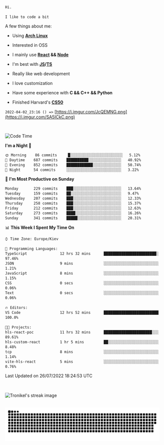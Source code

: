 ```
Hi.

I like to code a bit
```

A few things about me:

-   Using **[Arch Linux](https://archlinux.org/)**

-   Interested in OSS

-   I mainly use **[React](https://reactjs.org/) && [Node](https://nodejs.org/en/)**

-   I'm best with **[JS](https://www.javascript.com/)/[TS](https://www.typescriptlang.org/)**

-   Really like web development

-   I love customization

-   Have some experience with **C && C++ && Python**

-   Finished Harvard's **[CS50](https://cs50.harvard.edu)**

`2022-04-02_23:16 () =>` [https://i.imgur.com/JcQEMNG.png](https://i.imgur.com/SA5ICkC.png)

<br>

<!--START_SECTION:waka-->
![Code Time](http://img.shields.io/badge/Code%20Time-810%20hrs%2031%20mins-blue)

**I'm a Night 🦉** 

```text
🌞 Morning    86 commits     █░░░░░░░░░░░░░░░░░░░░░░░░   5.12% 
🌆 Daytime    687 commits    ██████████░░░░░░░░░░░░░░░   40.92% 
🌃 Evening    852 commits    ████████████░░░░░░░░░░░░░   50.74% 
🌙 Night      54 commits     ░░░░░░░░░░░░░░░░░░░░░░░░░   3.22%

```
📅 **I'm Most Productive on Sunday** 

```text
Monday       229 commits    ███░░░░░░░░░░░░░░░░░░░░░░   13.64% 
Tuesday      159 commits    ██░░░░░░░░░░░░░░░░░░░░░░░   9.47% 
Wednesday    207 commits    ███░░░░░░░░░░░░░░░░░░░░░░   12.33% 
Thursday     258 commits    ███░░░░░░░░░░░░░░░░░░░░░░   15.37% 
Friday       212 commits    ███░░░░░░░░░░░░░░░░░░░░░░   12.63% 
Saturday     273 commits    ████░░░░░░░░░░░░░░░░░░░░░   16.26% 
Sunday       341 commits    █████░░░░░░░░░░░░░░░░░░░░   20.31%

```


📊 **This Week I Spent My Time On** 

```text
⌚︎ Time Zone: Europe/Kiev

💬 Programming Languages: 
TypeScript               12 hrs 32 mins      ████████████████████████░   97.46% 
JSON                     9 mins              ░░░░░░░░░░░░░░░░░░░░░░░░░   1.21% 
JavaScript               8 mins              ░░░░░░░░░░░░░░░░░░░░░░░░░   1.15% 
CSS                      0 secs              ░░░░░░░░░░░░░░░░░░░░░░░░░   0.06% 
Text                     0 secs              ░░░░░░░░░░░░░░░░░░░░░░░░░   0.06%

🔥 Editors: 
VS Code                  12 hrs 52 mins      █████████████████████████   100.0%

🐱‍💻 Projects: 
hls-react-poc            11 hrs 32 mins      ██████████████████████░░░   89.61% 
hls-custom-react         1 hr 5 mins         ██░░░░░░░░░░░░░░░░░░░░░░░   8.48% 
tcp                      8 mins              ░░░░░░░░░░░░░░░░░░░░░░░░░   1.14% 
vite-hls-react           5 mins              ░░░░░░░░░░░░░░░░░░░░░░░░░   0.76%

```


 Last Updated on 26/07/2022 18:24:53 UTC
<!--END_SECTION:waka-->

<br>

<p><img align="center" src="https://github-readme-streak-stats.herokuapp.com/?user=Tronikelis&theme=dark" alt="Tronikel's streak image" /></p>

<br>

<img title="" src="https://raw.githubusercontent.com/Tronikelis/Tronikelis/output/github-contribution-grid-snake.svg" alt="very cool snake thingey" data-align="left">
